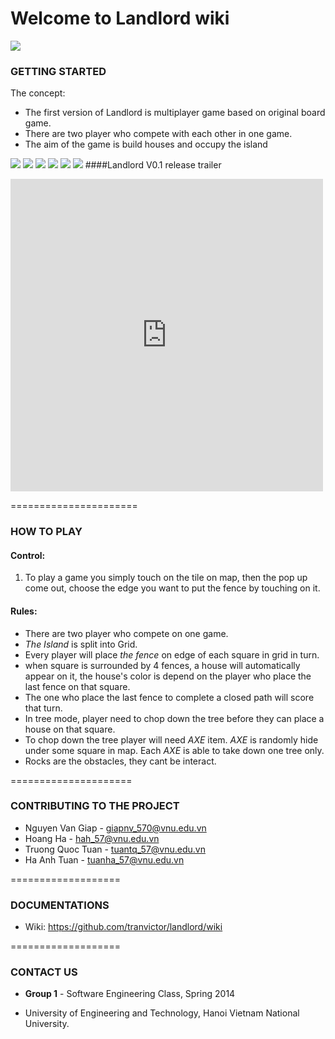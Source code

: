Welcome to Landlord wiki
===

![](https://trello-attachments.s3.amazonaws.com/52c4f6123915d4930f0201d2/5325cf3ae398bcfd72002482/4733x2667/49a0a04ebd900fb344b739764cf98116/landlord-01.jpg)


### GETTING STARTED

The concept:

*  	The first version of Landlord is multiplayer game based on original board game.
*	There are two player who compete with each other in one game.
* 	The aim of the game is build houses and occupy the island


![](https://dl.dropboxusercontent.com/s/43u8kg5s387wlli/iOS%20Simulator%20Screen%20shot%20May%2019%2C%202014%2C%204.39.36%20PM.png)
![](https://dl.dropboxusercontent.com/s/akbvi3llkxbaezj/iOS%20Simulator%20Screen%20shot%20May%2020%2C%202014%2C%2010.50.43%20PM.png)
![](https://dl.dropboxusercontent.com/s/zbz5qh4t9zx47c4/iOS%20Simulator%20Screen%20shot%20May%2019%2C%202014%2C%204.43.40%20PM.png)
![](https://dl.dropboxusercontent.com/s/n5ylamuli7bmheu/iOS%20Simulator%20Screen%20shot%20May%2020%2C%202014%2C%2010.50.47%20PM.png)
![](https://dl.dropboxusercontent.com/s/9pcwqj0auf0dbp7/iOS%20Simulator%20Screen%20shot%20May%2020%2C%202014%2C%2010.52.34%20PM.png)
![](https://dl.dropboxusercontent.com/s/0ifie3txfuv5oxr/iOS%20Simulator%20Screen%20shot%20May%2019%2C%202014%2C%204.43.45%20PM.png)
####Landlord V0.1 release trailer
<iframe width="500" height="500" src="http://www.youtube.com/embed/i4WRKbYuUeA" frameborder="0" allowfullscreen></iframe>

======================
### HOW TO PLAY


#### Control: 

   1. To play a game you simply touch on the tile on map, then the pop up come out, choose the edge you want to put the fence by touching on it.


#### Rules: 

   - There are two player who compete on one game.
   - *The Island* is split into Grid.
   - Every player will place *the fence* on edge of each square in grid in turn.
   - when square is surrounded by 4 fences, a house will automatically appear on it, the house's color is depend on the player who place the last fence on that square.
   - The one who place the last fence to complete a closed path will score that turn. 
   - In tree mode, player need to chop down the tree before they can place a house on that square.
   - To chop down the tree player will need *AXE* item. *AXE* is randomly hide under some square in map. Each *AXE* is able to take down one tree only.
   - Rocks are the obstacles, they cant be interact. 

=====================
### CONTRIBUTING TO THE PROJECT


- Nguyen Van Giap - giapnv_570@vnu.edu.vn
- Hoang Ha  - hah_57@vnu.edu.vn
- Truong Quoc Tuan - tuantq_57@vnu.edu.vn
- Ha Anh Tuan - tuanha_57@vnu.edu.vn

=================== 

### DOCUMENTATIONS
- Wiki: https://github.com/tranvictor/landlord/wiki

===================

### CONTACT US


- __Group 1__ -  Software Engineering Class, Spring 2014

- University of Engineering and Technology, Hanoi Vietnam National University.


